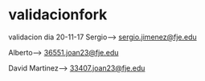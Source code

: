 # validacionfork
validacion dia 20-11-17
Sergio--> sergio.jimenez@fje.edu

Alberto--> 36551.joan23@fje.edu

David Martinez--> 33407.joan23@fje.edu
